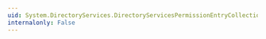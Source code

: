 ```yaml
---
uid: System.DirectoryServices.DirectoryServicesPermissionEntryCollection.OnRemove(System.Int32,System.Object)
internalonly: False
---
```

